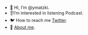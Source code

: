 - 👋 Hi, I’m @ymatzki.
- 👂I’m interested in listening Podcast.
- 🐦 How to reach me [Twitter](https://twitter.com/ymatzki).
- 📄 [About me](https://www.ymatzki.dev/).
